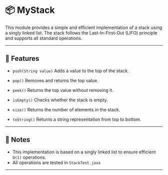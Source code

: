 # 📦 MyStack

This module provides a simple and efficient implementation of a stack using a singly linked list. The stack follows the Last-In-First-Out (LIFO) principle and supports all standard operations.

---

## 🔧 Features

- `push(String value)`
    Adds a value to the top of the stack.

- `pop()`
    Removes and returns the top value.

- `peek()`
    Returns the top value without removing it.

- `isEmpty()`
    Checks whether the stack is empty.

- `size()`
    Returns the number of elements in the stack.
    
- `toString()`
   Returns a string representation from top to bottom.

---

## 📌 Notes

- This implementation is based on a singly linked list to ensure efficient `O(1)` operations.
- All operations are tested in `StackTest.java`

---
